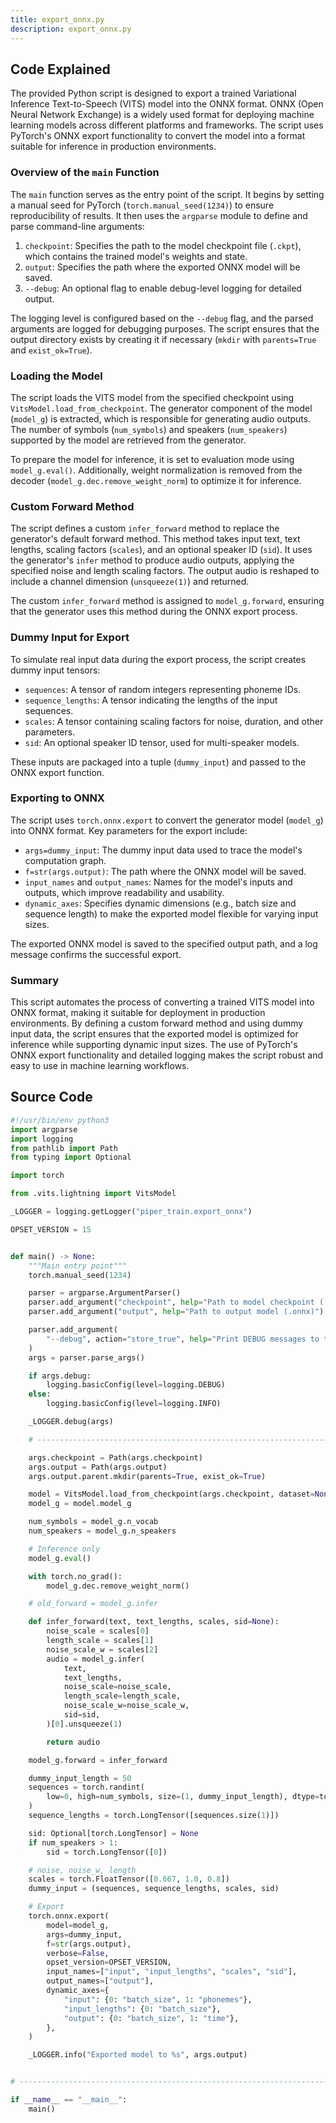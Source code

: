 ```yaml
---
title: export_onnx.py
description: export_onnx.py
---
```


## Code Explained

The provided Python script is designed to export a trained Variational Inference Text-to-Speech (VITS) model into the ONNX format. ONNX (Open Neural Network Exchange) is a widely used format for deploying machine learning models across different platforms and frameworks. The script uses PyTorch's ONNX export functionality to convert the model into a format suitable for inference in production environments.

### Overview of the `main` Function
The `main` function serves as the entry point of the script. It begins by setting a manual seed for PyTorch (`torch.manual_seed(1234)`) to ensure reproducibility of results. It then uses the `argparse` module to define and parse command-line arguments:
1. `checkpoint`: Specifies the path to the model checkpoint file (`.ckpt`), which contains the trained model's weights and state.
2. `output`: Specifies the path where the exported ONNX model will be saved.
3. `--debug`: An optional flag to enable debug-level logging for detailed output.

The logging level is configured based on the `--debug` flag, and the parsed arguments are logged for debugging purposes. The script ensures that the output directory exists by creating it if necessary (`mkdir` with `parents=True` and `exist_ok=True`).

### Loading the Model
The script loads the VITS model from the specified checkpoint using `VitsModel.load_from_checkpoint`. The generator component of the model (`model_g`) is extracted, which is responsible for generating audio outputs. The number of symbols (`num_symbols`) and speakers (`num_speakers`) supported by the model are retrieved from the generator.

To prepare the model for inference, it is set to evaluation mode using `model_g.eval()`. Additionally, weight normalization is removed from the decoder (`model_g.dec.remove_weight_norm`) to optimize it for inference.

### Custom Forward Method
The script defines a custom `infer_forward` method to replace the generator's default forward method. This method takes input text, text lengths, scaling factors (`scales`), and an optional speaker ID (`sid`). It uses the generator's `infer` method to produce audio outputs, applying the specified noise and length scaling factors. The output audio is reshaped to include a channel dimension (`unsqueeze(1)`) and returned.

The custom `infer_forward` method is assigned to `model_g.forward`, ensuring that the generator uses this method during the ONNX export process.

### Dummy Input for Export
To simulate real input data during the export process, the script creates dummy input tensors:
- `sequences`: A tensor of random integers representing phoneme IDs.
- `sequence_lengths`: A tensor indicating the lengths of the input sequences.
- `scales`: A tensor containing scaling factors for noise, duration, and other parameters.
- `sid`: An optional speaker ID tensor, used for multi-speaker models.

These inputs are packaged into a tuple (`dummy_input`) and passed to the ONNX export function.

### Exporting to ONNX
The script uses `torch.onnx.export` to convert the generator model (`model_g`) into ONNX format. Key parameters for the export include:
- `args=dummy_input`: The dummy input data used to trace the model's computation graph.
- `f=str(args.output)`: The path where the ONNX model will be saved.
- `input_names` and `output_names`: Names for the model's inputs and outputs, which improve readability and usability.
- `dynamic_axes`: Specifies dynamic dimensions (e.g., batch size and sequence length) to make the exported model flexible for varying input sizes.

The exported ONNX model is saved to the specified output path, and a log message confirms the successful export.

### Summary
This script automates the process of converting a trained VITS model into ONNX format, making it suitable for deployment in production environments. By defining a custom forward method and using dummy input data, the script ensures that the exported model is optimized for inference while supporting dynamic input sizes. The use of PyTorch's ONNX export functionality and detailed logging makes the script robust and easy to use in machine learning workflows.

## Source Code

```py
#!/usr/bin/env python3
import argparse
import logging
from pathlib import Path
from typing import Optional

import torch

from .vits.lightning import VitsModel

_LOGGER = logging.getLogger("piper_train.export_onnx")

OPSET_VERSION = 15


def main() -> None:
    """Main entry point"""
    torch.manual_seed(1234)

    parser = argparse.ArgumentParser()
    parser.add_argument("checkpoint", help="Path to model checkpoint (.ckpt)")
    parser.add_argument("output", help="Path to output model (.onnx)")

    parser.add_argument(
        "--debug", action="store_true", help="Print DEBUG messages to the console"
    )
    args = parser.parse_args()

    if args.debug:
        logging.basicConfig(level=logging.DEBUG)
    else:
        logging.basicConfig(level=logging.INFO)

    _LOGGER.debug(args)

    # -------------------------------------------------------------------------

    args.checkpoint = Path(args.checkpoint)
    args.output = Path(args.output)
    args.output.parent.mkdir(parents=True, exist_ok=True)

    model = VitsModel.load_from_checkpoint(args.checkpoint, dataset=None)
    model_g = model.model_g

    num_symbols = model_g.n_vocab
    num_speakers = model_g.n_speakers

    # Inference only
    model_g.eval()

    with torch.no_grad():
        model_g.dec.remove_weight_norm()

    # old_forward = model_g.infer

    def infer_forward(text, text_lengths, scales, sid=None):
        noise_scale = scales[0]
        length_scale = scales[1]
        noise_scale_w = scales[2]
        audio = model_g.infer(
            text,
            text_lengths,
            noise_scale=noise_scale,
            length_scale=length_scale,
            noise_scale_w=noise_scale_w,
            sid=sid,
        )[0].unsqueeze(1)

        return audio

    model_g.forward = infer_forward

    dummy_input_length = 50
    sequences = torch.randint(
        low=0, high=num_symbols, size=(1, dummy_input_length), dtype=torch.long
    )
    sequence_lengths = torch.LongTensor([sequences.size(1)])

    sid: Optional[torch.LongTensor] = None
    if num_speakers > 1:
        sid = torch.LongTensor([0])

    # noise, noise_w, length
    scales = torch.FloatTensor([0.667, 1.0, 0.8])
    dummy_input = (sequences, sequence_lengths, scales, sid)

    # Export
    torch.onnx.export(
        model=model_g,
        args=dummy_input,
        f=str(args.output),
        verbose=False,
        opset_version=OPSET_VERSION,
        input_names=["input", "input_lengths", "scales", "sid"],
        output_names=["output"],
        dynamic_axes={
            "input": {0: "batch_size", 1: "phonemes"},
            "input_lengths": {0: "batch_size"},
            "output": {0: "batch_size", 1: "time"},
        },
    )

    _LOGGER.info("Exported model to %s", args.output)


# -----------------------------------------------------------------------------

if __name__ == "__main__":
    main()
```
